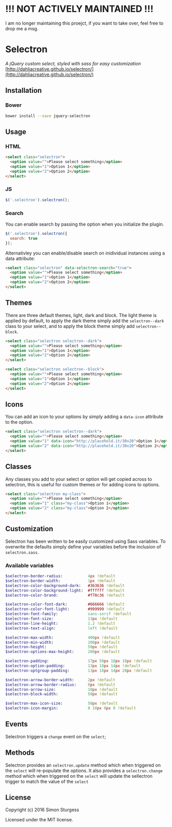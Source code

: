 # !!! NOT ACTIVELY MAINTAINED !!!
I am no longer maintaining this proejct, if you want to take over, feel free to drop me a msg.

# Selectron

_A jQuery custom select, styled with sass for easy customization_  
[http://dahliacreative.github.io/selectron/](http://dahliacreative.github.io/selectron/)


## Installation

### Bower

```sh
bower install --save jquery-selectron
```

## Usage

### HTML

```html
<select class="selectron">
  <option value="">Please select something</option>
  <option value="1">Option 1</option>
  <option value="2">Option 2</option>
</select>
```

### JS

```js
$('.selectron').selectron();
```

### Search

You can enable search by passing the option when you initialize the plugin.

```js
$('.selectron').selectron({
  search: true
});
```

Alternativley you can enable/disable search on inidividual instances using a data attribute:

```html
<select class="selectron" data-selectron-search="true">
  <option value="">Please select something</option>
  <option value="1">Option 1</option>
  <option value="2">Option 2</option>
</select>
```

## Themes

There are three default themes, light, dark and block. The light theme is applied by default, to apply the dark theme simply add the `selectron--dark` class to your select, and to apply the block theme simply add `selectron--block`.

```html
<select class="selectron selectron--dark">
  <option value="">Please select something</option>
  <option value="1">Option 1</option>
  <option value="2">Option 2</option>
</select>
```

```html
<select class="selectron selectron--block">
  <option value="">Please select something</option>
  <option value="1">Option 1</option>
  <option value="2">Option 2</option>
</select>
```

## Icons

You can add an icon to your options by simply adding a `data-icon` attribute to the option.

```html
<select class="selectron selectron--dark">
  <option value="">Please select something</option>
  <option value="1" data-icon="http://placehold.it/30x20">Option 1</option>
  <option value="2" data-icon="http://placehold.it/30x20">Option 2</option>
</select>
```

## Classes

Any classes you add to your select or option will get copied across to selectron, this is useful for custom themes or for adding icons to options.

```html
<select class="selectron my-class">
  <option value="">Please select something</option>
  <option value="1" class="my-class">Option 1</option>
  <option value="2" class="my-class">Option 2</option>
</select>
```

## Customization

Selectron has been written to be easily customized using Sass variables. To overwrite the defaults simply define your variables before the inclusion of `selectron.sass`.

### Available variables

```sass
$selectron-border-radius:           4px !default
$selectron-border-width:            1px !default
$selectron-color-background-dark:   #363636 !default
$selectron-color-background-light:  #ffffff !default
$selectron-color-brand:             #f70c36 !default

$selectron-color-font-dark:         #666666 !default
$selectron-color-font-light:        #999999 !default
$selectron-font-family:             sans-serif !default
$selectron-font-size:               13px !default
$selectron-line-height:             1.2 !default
$selectron-text-align:              left !default

$selectron-max-width:               400px !default
$selectron-min-width:               200px !default
$selectron-height:                  50px !default
$selectron-options-max-height:      200px !default

$selectron-padding:                 17px 50px 18px 18px !default
$selectron-option-padding:          13px 18px 14px !default
$selectron-optgroup-padding:        13px 18px 14px 28px !default

$selectron-arrow-border-width:      2px !default
$selectron-arrow-border-radius:     0px !default
$selectron-arrow-size:              10px !default
$selectron-block-width:             50px !default

$selectron-max-icon-size:           50px !default
$selectron-icon-margin:             0 10px 0px 0 !default
```

## Events

Selectron triggers a `change` event on the `select`;

## Methods

Selectron provides an `selectron.update` method which when triggered on the `select` will re-populate the options. It also provides a `selectron.change` method which when triggered on the `select` will update the sellectron trigger to match the value of the `select`

## License

Copyright (c) 2016 Simon Sturgess

Licensed under the MIT license.
